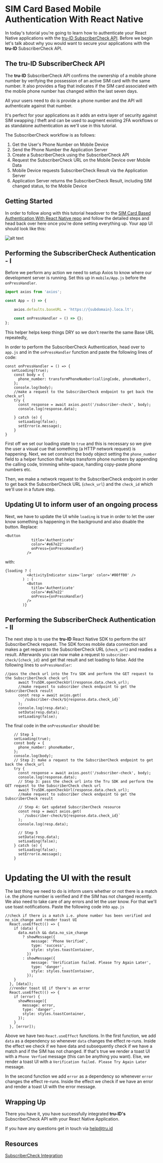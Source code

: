 # SIM Card Based Mobile Authentication With React Native

In today's tutorial you're going to learn how to authenticate your React Native applications with the [tru-ID SubscriberCheck API](https://developer.tru.id/docs/subscriber-check). Before we begin let's talk about why you would want to secure your applications with the **tru-ID** SubscriberCheck API.

## The tru-ID SubscriberCheck API

The **tru-ID** SubscriberCheck API confirms the ownership of a mobile phone number by verifying the possession of an active SIM card with the same number. It also provides a flag that indicates if the SIM card associated with the mobile phone number has changed within the last seven days.

All your users need to do is provide a phone number and the API will authenticate against that number.

It's perfect for your applications as it adds an extra layer of security against SIM swapping / theft and can be used to augment existing 2FA workflows or as standalone authentication as we'll use in this tutorial.

The SubscriberCheck workflow is as follows:

1. Get the User's Phone Number on Mobile Device
2. Send the Phone Number the Application Server
3. Create a SubscriberCheck using the SubscriberCheck API
4. Request the SubscriberCheck URL on the Mobile Device over Mobile Data
5. Mobile Device requests SubscriberCheck Result via the Application Server
6. Application Server returns the SubscriberCheck Result, including SIM changed status, to the Mobile Device

## Getting Started

In order to follow along with this tutorial headover to the [SIM Card Based Authentication With React Native repo](https://github.com/tru-ID/sim-card-auth-react-native) and follow the detailed steps and head back over here once you're done setting everything up. Your app UI should look like this:

![alt text](./images/ui.jpg 'Starter App')

## Performing the SubscriberCheck Authentication - I

Before we perform any action we need to setup Axios to know where our development server is running. Set this up in `mobile/App.js` before the `onPressHandler`.

```js
import axios from 'axios';

const App = () => {

    axios.defaults.baseURL = 'https://{subdomain}.loca.lt';

    const onPressHandler = () => {};
};
```

This helper helps keep things DRY so we don't rewrite the same Base URL repeatedly,

In order to perform the SubscriberCheck Authentication, head over to `app.js` and in the `onPressHandler` function and paste the following lines of code:

```
const onPressHandler = () => {
   setLoading(true);
    const body = {
      phone_number: transformPhoneNumber(callingCode, phoneNumber),
    };
    console.log(body);
    //make a request to the SubscriberCheck endpoint to get back the check_url
    try {
      const response = await axios.post('/subscriber-check', body);
      console.log(response.data);

    } catch (e) {
      setLoading(false);
      setError(e.message);
    }
}
```

First off we set our loading state to `true` and this is necessary so we give the user a visual cue that something (a HTTP network request) is happening. Next, we set construct the body object setting the `phone_number` field to a helper function that helps transform phone numbers by appending the calling code, trimming white-space, handling copy-paste phone numbers etc.

Then, we make a network request to the SubscriberCheck endpoint in order to get back the SubscriberCheck URL (`check_url`) and the `check_id` which we'll use in a future step.

## Updating UI to inform user of an ongoing process

Next, we have to update the UI while `loading` is true in order to let the user know something is happening in the background and also disable the button.
Replace:

```
<Button
            title='Authenticate'
            color='#e67e22'
            onPress={onPressHandler}
          />
```

with:

```
{loading ? (
          <ActivityIndicator size='large' color='#00ff00' />
        ) : (
          <Button
            title='Authenticate'
            color='#e67e22'
            onPress={onPressHandler}
          />
        )}
```

## Performing the SubscriberCheck Authentication - II

The next step is to use the **tru-ID** React Native SDK to perform the `GET` SubscriberCheck request.
The SDK forces mobile data connection and makes a get request to the SubscriberCheck URL (`check_url`) and readies a result. Afterwards you can now make a request to `subscriber-check/{check_id}` and get that result and set loading to false. Add the following lines to `onPressHandler`:

```
//pass the check url into the Tru SDK and perform the GET request to the SubscriberCheck check url
      await TruSDK.openCheckUrl(response.data.check_url);
      //make request to subscriber check endpoint to get the SubscriberCheck result
      const resp = await axios.get(
        `/subscriber-check/${response.data.check_id}`
      );
      console.log(resp.data);
      setData(resp.data);
      setLoading(false);
```

The final code in the `onPressHandler` should be:

```
    // Step 1
    setLoading(true);
    const body = {
      phone_number: phoneNumber,
    };
    console.log(body);
    // Step 2: make a request to the SubscriberCheck endpoint to get back the check_url
    try {
      const response = await axios.post('/subscriber-check', body);
      console.log(response.data);
      // Step 3: pass the check url into the Tru SDK and perform the GET request to the SubscriberCheck check url
      await TruSDK.openCheckUrl(response.data.check_url);
      //make request to subscriber check endpoint to get the SubscriberCheck result
      
      // Step 4: Get updated SubscriberCheck resource
      const resp = await axios.get(
        `/subscriber-check/${response.data.check_id}`
      );
      console.log(resp.data);
      
      // Step 5
      setData(resp.data);
      setLoading(false);
    } catch (e) {
      setLoading(false);
      setError(e.message);
    }
```

# Updating the UI with the result

The last thing we need to do is inform users whether or not there is a match i.e. the phone number is verified and if the SIM has not changed recently. We also need to take care of any errors and let the user know. For that we'll use toast notifications. Paste the following code into `app.js`

```
//check if there is a match i.e. phone number has been verified and no_sim_change and render toast UI
  React.useEffect(() => {
    if (data) {
      data.match && data.no_sim_change
        ? showMessage({
            message: 'Phone Verified',
            type: 'success',
            style: styles.toastContainer,
          })
        : showMessage({
            message: 'Verification failed. Please Try Again Later',
            type: 'danger',
            style: styles.toastContainer,
          });
    }
  }, [data]);
  //render toast UI if there's an error
  React.useEffect(() => {
    if (error) {
      showMessage({
        message: error,
        type: 'danger',
        style: styles.toastContainer,
      });
    }
  }, [error]);
```

Above we have two `React.useEffect` functions. In the first function, we add `data` as a dependency so whenever `data` changes the effect re-runs. Inside the effect we check if we have data and subsequently check if we have a match and if the SIM has not changed. If that's true we render a toast UI with a `Phone Verfied` message (this can be anything you want). Else, we render a toast UI with a `Verification failed. Please Try Again Later` message.

In the second function we add `error` as a dependency so whenever `error` changes the effect re-runs. Inside the effect we check if we have an error and render a toast UI with the error message.

## Wrapping Up

There you have it, you have successfully integrated **tru-ID's** SubscriberCheck API with your React Native Application.

If you have any questions get in touch via help@tru.id

## Resources

[SubscriberCheck Integration](https://developer.tru.id/docs/subscriber-check/integration)
